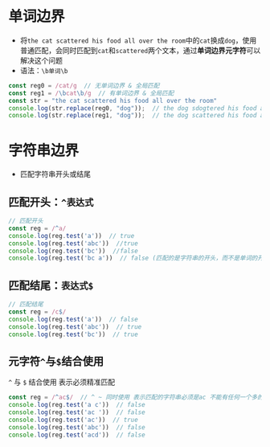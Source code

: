 # 单词边界
* 将`the cat scattered his food all over the room`中的`cat`换成`dog`，使用普通匹配，会同时匹配到`cat`和`scattered`两个文本，通过**单词边界元字符**可以解决这个问题
* 语法：`\b单词\b`
```js
const reg0 = /cat/g  // 无单词边界 & 全局匹配
const reg1 = /\bcat\b/g  // 有单词边界 & 全局匹配
const str = "the cat scattered his food all over the room"
console.log(str.replace(reg0, "dog"));  // the dog sdogtered his food all over the room
console.log(str.replace(reg1, "dog"));  // the dog scattered his food all over the room
```

# 字符串边界
* 匹配字符串开头或结尾
## 匹配开头：`^表达式`
```js
// 匹配开头
const reg = /^a/
console.log(reg.test('a'))  // true
console.log(reg.test('abc'))  //true
console.log(reg.test('bc'))  //false
console.log(reg.test('bc a'))  // false (匹配的是字符串的开头，而不是单词的开头)
```

## 匹配结尾：`表达式$`
```js
// 匹配结尾
const reg = /c$/
console.log(reg.test('a'))  // false
console.log(reg.test('abc'))  // true
console.log(reg.test('bc'))  // true
```

## 元字符`^`与`$`结合使用
`^` 与 `$` 结合使用 表示必须精准匹配
```js
const reg = /^ac$/  // ^ ~ 同时使用 表示匹配的字符串必须是ac 不能有任何一个多的字符
console.log(reg.test('a c'))  // false
console.log(reg.test('ac '))  // false
console.log(reg.test('ac'))  // true
console.log(reg.test('abc'))  // false
console.log(reg.test('acd'))  // false
```